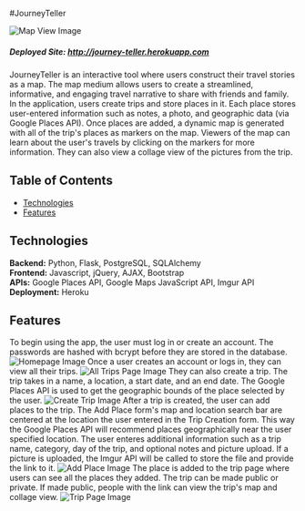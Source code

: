 #JourneyTeller

![](https://github.com/kellyoung/itinerary-mapper/blob/post-hackbright/readme-pics/mapview.png?raw=true "Map View Image")

##### Deployed Site: http://journey-teller.herokuapp.com<br>

JourneyTeller is an interactive tool where users construct their travel stories as a map. The map medium allows users to create a streamlined, informative, and engaging travel narrative to share with friends and family. In the application, users create trips and store places in it. Each place stores user-entered information such as notes, a photo, and geographic data (via Google Places API). Once places are added, a dynamic map is generated with all of the trip's places as markers on the map. Viewers of the map can learn about the user's travels by clicking on the markers for more information. They can also view a collage view of the pictures from the trip.

## Table of Contents
* [Technologies](#technologies)
* [Features](#features)

## <a name="technologies"></a>Technologies
__Backend:__ Python, Flask, PostgreSQL, SQLAlchemy<br>
__Frontend:__ Javascript, jQuery, AJAX, Bootstrap<br>
__APIs:__ Google Places API, Google Maps JavaScript API, Imgur API<br>
__Deployment:__ Heroku<br>

## <a name="features"></a>Features
To begin using the app, the user must log in or create an account. The passwords are hashed with bcrypt before they are stored in the database.
![](https://github.com/kellyoung/itinerary-mapper/blob/post-hackbright/readme-pics/homepage.png?raw=true "Homepage Image")
Once a user creates an account or logs in, they can view all their trips.
![](https://github.com/kellyoung/itinerary-mapper/blob/post-hackbright/readme-pics/alltrips.png?raw=true "All Trips Page Image")
They can also create a trip. The trip takes in a name, a location, a start date, and
an end date. The Google Places API is used to get the geographic bounds of the place selected by the user.
![](https://github.com/kellyoung/itinerary-mapper/blob/post-hackbright/readme-pics/createtrip.png?raw=true "Create Trip Image")
After a trip is created, the user can add places to the trip. The Add Place form's map and location search bar are centered at the location the user entered in the Trip Creation form. This way the Google Places API will recommend places geographically near the user specified location. The user enteres additional information such as a trip name, category, day of the trip, and optional notes and picture upload. If a picture is uploaded, the Imgur API will be called to store the file and provide the link to it.
![](https://github.com/kellyoung/itinerary-mapper/blob/post-hackbright/readme-pics/addplace.png?raw=true "Add Place Image")
The place is added to the trip page where users can see all the places they added. The trip can be made public or private. If made public, people with the link can view the trip's map and collage view.
![](https://github.com/kellyoung/itinerary-mapper/blob/post-hackbright/readme-pics/trippage.png?raw=true "Trip Page Image")